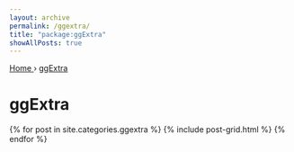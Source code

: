 ```yaml
---
layout: archive
permalink: /ggextra/
title: "package:ggExtra"
showAllPosts: true
---
```


<div class="wrap">

   <nav class="breadcrumbs">
      <span itemscope="" itemtype="http://data-vocabulary.org/Breadcrumb">
         <a href="{{ site.baseurl }}" itemprop="url">
            <span itemprop="title">Home</span>
         </a>
          ›
         <a href="{{ site.baseurl }}/ggExtra" itemprop="url">
            <span itemprop="title">ggExtra</span>
         </a>
      </span>
   </nav>

   <div class="page-title">
     <h1>ggExtra</h1>
   </div>

   <div class="archive-wrap">
      <div class="page-content">
         <div class="tiles">
         {% for post in site.categories.ggextra %}
            {% include post-grid.html %}
         {% endfor %}
         </div><!-- /.tiles -->
      </div><!-- /.page-content -->
   </div><!-- /.archive-wrap -->
</div><!-- /.wrap -->
